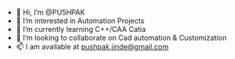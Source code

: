 - 👋 Hi, I’m @PU5HPAK
- 👀 I’m interested in Automation Projects
- 🌱 I’m currently learning C++/CAA Catia
- 💞️ I’m looking to collaborate on Cad automation & Customization
- 📫 I am available at pushpak.jinde@gmail.com

<!---
PU5HPAK/PU5HPAK is a ✨ special ✨ repository because its `README.md` (this file) appears on your GitHub profile.
You can click the Preview link to take a look at your changes.
--->
